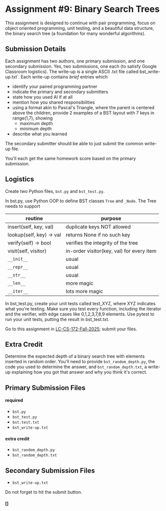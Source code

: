 # Assignment #9: Binary Search Trees

This assignment is designed to continue with pair programming, focus on object
oriented programming, unit testing, and a beautiful data structure, the binary
search tree (a foundation for many wonderful algorithms).

## Submission Details

Each assignment has two authors, one primary submission, and one secondary
submission. Yes, two submissions, one each (to satisfy Google Classroom
logistics).  The write-up is a single ASCII .txt file called
bst_write-up.txt`.  Each write-up contains *brief* entries which

* identify your paired programming partner
* indicate the primary and secondary submitters
* state how you used AI if at all
* mention how you shared responsibilities
* using a format akin to Pascal's Triangle, where the parent is centered above
  the children, provide 2 examples of a BST layout with 7 keys in range(1,7),
  showing
  - maximum depth
  - minimum depth
* describe what you learned

The secondary submitter should be able to just submit the common
write-up file.

You'll each get the same homework score based on the primary submission.

## Logistics

Create two Python files, `bst.py` and `bst_test.py`.

In bst.py, use Python OOP to define BST classes `Tree` and `_Node`.
The Tree needs to support

|routine					| purpose									|
|----						|----										|
| insert(self, key, val)	| duplicate keys NOT allowed				|
| lookup(self, key) -> val	| returns None if no such key				|
| verify(self) -> bool		| verifies the integrity of the tree		|
| visit(self, visitor)		| in-order visitor(key, val) for every item	|
| `__init__`				| usual										|
| `__repr__`				| usual										|
| `__str__`					| usual										|
| `__len__`					| more magic								|
| `__iter__`				| lots more magic							|

In bst_test.py, create your unit tests called test_XYZ, where XYZ indicates what
you're testing.  Make sure you test every function, including the iterator and
the verifier, with edge cases like 0,1,2,3,7,8,9 elements.  Use pytest to run
your unit tests, putting the result in bst_test.txt.

Go to this assignment in [LC-CS-172-Fall-2025](https://classroom.google.com);
submit your files.

## Extra Credit

Determine the expected depth of a binary search tree with elements inserted in
random order.  You'll need to provide `bst_random_depth.py`, the code you used
to determine the answer, and `bst_random_depth.txt`, a write-up explaining how
you got that answer and why you think it's correct.

## Primary Submission Files

#### required

* `bst.py`
* `bst_test.py`
* `bst.test.txt`
* `bst_write-up.txt`

#### extra credit

* `bst_random_depth.py`
* `bst_random_depth.txt`

## Secondary Submission Files

* `bst_write-up.txt`

Do not forget to hit the submit button.

#### []
